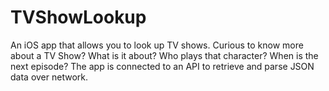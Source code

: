 # TVShowLookup

An iOS app that allows you to look up TV shows. Curious to know more about a TV Show? What is it about? Who plays that character? When is the next episode? The app is connected to an API to retrieve and parse JSON data over network.
